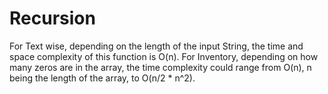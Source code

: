 # Recursion

For Text wise, depending on the length of the input String, the time and space complexity of this function is O(n).
For Inventory, depending on how many zeros are in the array, the time complexity could range from O(n), n being the
length of the array, to O(n/2 * n^2).
